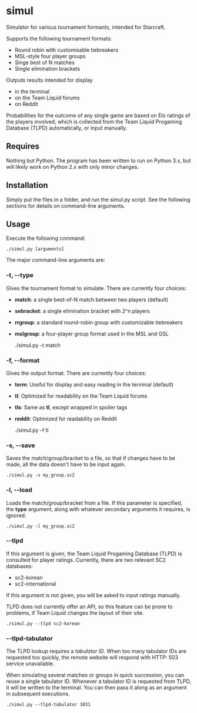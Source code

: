 simul
=====

Simulator for various tournament formants, intended for Starcraft.

Supports the following tournament formats:
-   Round robin with customisable tiebreakers
-   MSL-style four player groups
-   Singe best of N matches
-   Single elimination brackets

Outputs results intended for display
-   in the terminal
-   on the Team Liquid forums
-   on Reddit

Probabilities for the outcome of any single game are based on Elo ratings of
the players involved, which is collected from the Team Liquid Progaming
Database (TLPD) automatically, or input manually.

Requires
--------

Nothing but Python. The program has been written to run on Python 3.x, but will
likely work on Python 2.x with only minor changes.

Installation
------------

Simply put the files in a folder, and run the simul.py script. See the
following sections for details on command-line arguments.

Usage
-----

Execute the following command:

    ./simul.py [arguments]

The major command-line arguments are:

### -t, --type

Gives the tournament format to simulate. There are currently four choices:
-   **match**: a single best-of-N match between two players (default)
-   **sebracket**: a single elimination bracket with 2^n players
-   **rrgroup**: a standard round-robin group with customizable tiebreakers
-   **mslgroup**: a four-player group format used in the MSL and GSL

    ./simul.py -t match

### -f, --format

Gives the output format. There are currently four choices:
-   **term**: Useful for display and easy reading in the terminal (default)
-   **tl**: Optimized for readability on the Team Liquid forums
-   **tls**: Same as **tl**, except wrapped in spoiler tags
-   **reddit**: Optimized for readability on Reddit

    ./simul.py -f tl

### -s, --save

Saves the match/group/bracket to a file, so that if changes have to be made,
all the data doesn't have to be input again.

    ./simul.py -s my_group.sc2

### -l, --load

Loads the match/group/bracket from a file. If this parameter is specified, the
**type** argument, along with whatever secondary arguments it requires, is
ignored.

    ./simul.py -l my_group.sc2

### --tlpd

If this argument is given, the Team Liquid Progaming Database (TLPD) is
consulted for player ratings. Currently, there are two relevant SC2 databases:
-   sc2-korean
-   sc2-international

If this argument is not given, you will be asked to input ratings manually.

TLPD does not currently offer an API, so this feature can be prone to problems,
if Team Liquid changes the layout of their site.

    ./simul.py --tlpd sc2-korean

### --tlpd-tabulator

The TLPD lookup requires a *tabulator ID*. When too many tabulator IDs are
requested too quickly, the remote website will respond with HTTP: 503
service unavailable.

When simulating several matches or groups in quick succession, you can reuse a
single tabulator ID. Whenever a tabulator ID is requested from TLPD, it will be
written to the terminal. You can then pass it along as an argument in
subsequent executions.

    ./simul.py --tlpd-tabulator 1031
